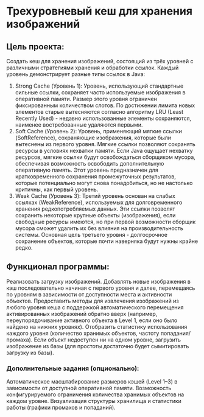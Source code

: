 # Трехуровневый кеш для хранения изображений


## Цель проекта:
Создать кеш для хранения изображений, состоящий из трёх уровней с различными стратегиями хранения и обработки ссылок. 
Каждый уровень демонстрирует разные типы ссылок в Java:

1. Strong Cache (Уровень 1):
Уровень, использующий стандартные сильные ссылки, сохраняет часто используемые изображения в оперативной памяти.
Размер этого уровня ограничен фиксированным количеством слотов.
По достижении лимита новых элементов старые вытесняются согласно алгоритму LRU (Least Recently Used) - недавно использованные элементы сохраняются, наименее востребованные удаляются первыми.
2. Soft Cache (Уровень 2):
Уровень, применяющий мягкие ссылки (SoftReference), сохраняющие изображения, которые были вытеснены из первого уровня.
Мягкие ссылки позволяют сохранять ресурсы в условиях нехватки памяти. Если Java ощущает нехватку ресурсов, мягкие ссылки будут освобождаться сборщиком мусора, обеспечивая возможность освободить дополнительную оперативную память.
Этот уровень предназначен для кратковременного сохранения промежуточных результатов, которые потенциально могут снова понадобиться, но не настолько критичны, как первый уровень.
3. Weak Cache (Уровень 3):
Третий уровень основан на слабых ссылках (WeakReference), используемых для долговременного хранения редкопотребляемых данных.
Эти ссылки позволят сохранить некоторые крупные объекты (изображения), если свободные ресурсы имеются, но при первой возможности сборщик мусора сможет удалить их без влияния на производительность системы.
Основная цель третьего уровня - долгосрочное сохранение объектов, которые почти наверняка будут нужны крайне редко.

## Функционал программы:
Реализовать загрузку изображений.
Добавлять новые изображения в кэш последовательно начиная с первого уровня и далее, перемещаясь по уровням в зависимости от доступности места и активности объектов.
Предоставить методы для извлечения изображений из любого уровня кеша с поддержкой автоматического перемещения активированных изображений обратно вверх (например, переупорядочивание активного объекта в Level 1, если оно было найдено на нижних уровнях).
Отобразить статистику использования каждого уровня (количество хранимых объектов, частоту попадания/промаха).
Если объект недоступен ни на одном уровне, загрузить изображение из базы (для простоты достаточно будет сымитировать загрузку из базы).


### Дополнительные задания (опционально):
Автоматическое масштабирование размеров кэшей (Level 1–3) в зависимости от доступной оперативной памяти.
Возможность конфигурируемого ограничения количества хранимых объектов на каждом уровне.
Визуализация структуры хранилища и статистики работы (графики промахов и попаданий).
